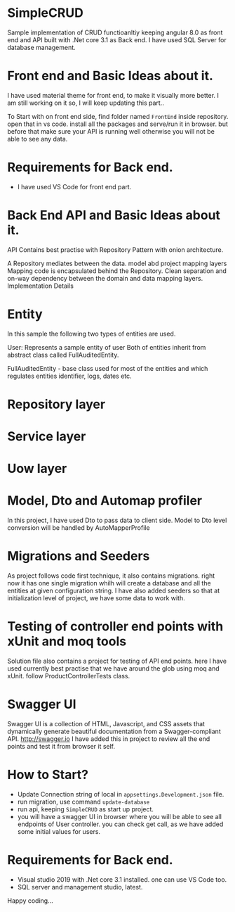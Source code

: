 # SimpleCRUD

Sample implementation of CRUD functioanltiy keeping angular 8.0 as front end and API built with .Net core 3.1 as Back end. I have used SQL Server for database management.

# Front end and Basic Ideas about it.

I have used material theme for front end, to make it visually more better. I am still working on it so, I will keep updating this part..

To Start with on front end side, find folder named `FrontEnd` inside repository. open that in vs code. install all the packages and serve/run it in browser. but before that make sure your API is running well otherwise you will not be able to see any data.

# Requirements for Back end.

- I have used VS Code for front end part. 

# Back End API and Basic Ideas about it.

API Contains best practise with Repository Pattern with onion architecture.

A Repository mediates between the data. model abd project mapping layers
Mapping code is encapsulated behind the Repository.
Clean separation and on-way dependency between the domain and data mapping layers.
Implementation Details

# Entity
In this sample the following two types of entities are used.

User: Represents a sample entity of user
Both of entities inherit from abstract class called FullAuditedEntity.

FullAuditedEntity - base class used for most of the entities and which regulates entities identifier, logs, dates etc.

# Repository layer
# Service layer
# Uow layer

# Model, Dto and Automap profiler

In this project, I have used Dto to pass data to client side. Model to Dto level conversion will be handled by AutoMapperProfile

# Migrations and Seeders 

As project follows code first technique, it also contains migrations. right now it has one single migration whilh will create a database and all the entities at given configuration string.
I have also added seeders so that at initialization level of project, we have some data to work with.

# Testing of controller end points with xUnit and moq tools

Solution file also contains a project for testing of API end points. here I have used currently best practise that we have around the glob using moq and xUnit.
follow ProductControllerTests class.

# Swagger UI

Swagger UI is a collection of HTML, Javascript, and CSS assets that dynamically generate beautiful documentation from a Swagger-compliant API. http://swagger.io
I have added  this in project to review all the end points and test it from browser it self.

# How to Start?

 - Update Connection string of local in `appsettings.Development.json` file.
 - run migration, use command `update-database`
 - run api, keeping `SimpleCRUD` as start up project.
 - you will have a swagger UI in browser where you will be able to see all endpoints of User controller. you can check get call, as we have added some initial values for users.
 
# Requirements for Back end.

 - Visual studio 2019 with .Net core 3.1 installed. one can use VS Code too.
 - SQL server and management studio, latest. 
 
 Happy coding...

